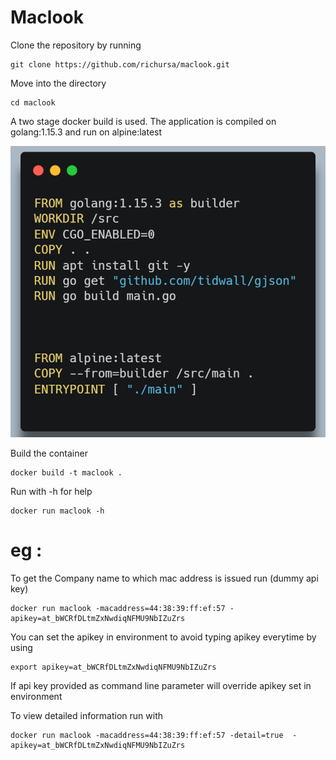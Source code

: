 # Maclook
Clone the repository by running 
```
git clone https://github.com/richursa/maclook.git
```
Move into the directory 
```
cd maclook
```
A two stage docker build is used. The application is compiled on golang:1.15.3 and run on alpine:latest 

![alt text](https://github.com/richursa/maclook/blob/main/docs/images/carbon%20.png?raw=true)


Build the container 
```
docker build -t maclook .
```
Run with -h for help
```
docker run maclook -h
```
# eg :
 To get the Company name to which mac address is issued run (dummy api key)
```
docker run maclook -macaddress=44:38:39:ff:ef:57 -apikey=at_bWCRfDLtmZxNwdiqNFMU9NbIZuZrs
```
You can set the apikey in environment to avoid typing apikey everytime by using
```
export apikey=at_bWCRfDLtmZxNwdiqNFMU9NbIZuZrs
```
If api key provided as command line parameter will override apikey set in environment

To view detailed information run with 
```
docker run maclook -macaddress=44:38:39:ff:ef:57 -detail=true  -apikey=at_bWCRfDLtmZxNwdiqNFMU9NbIZuZrs
```
